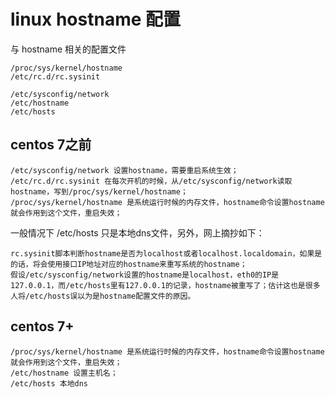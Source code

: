 
# linux hostname 配置

与 hostname 相关的配置文件
```
/proc/sys/kernel/hostname
/etc/rc.d/rc.sysinit

/etc/sysconfig/network
/etc/hostname
/etc/hosts
```

## centos 7之前

```
/etc/sysconfig/network 设置hostname，需要重启系统生效；
/etc/rc.d/rc.sysinit 在每次开机的时候，从/etc/sysconfig/network读取hostname，写到/proc/sys/kernel/hostname；
/proc/sys/kernel/hostname 是系统运行时候的内存文件，hostname命令设置hostname就会作用到这个文件，重启失效；
```

一般情况下 /etc/hosts 只是本地dns文件，另外，网上摘抄如下：

```
rc.sysinit脚本判断hostname是否为localhost或者localhost.localdomain，如果是的话，将会使用接口IP地址对应的hostname来重写系统的hostname；
假设/etc/sysconfig/network设置的hostname是localhost，eth0的IP是127.0.0.1，而/etc/hosts里有127.0.0.1的记录，hostname被重写了；估计这也是很多人将/etc/hosts误以为是hostname配置文件的原因。
```

## centos 7+

```
/proc/sys/kernel/hostname 是系统运行时候的内存文件，hostname命令设置hostname就会作用到这个文件，重启失效；
/etc/hostname 设置主机名；
/etc/hosts 本地dns
```
